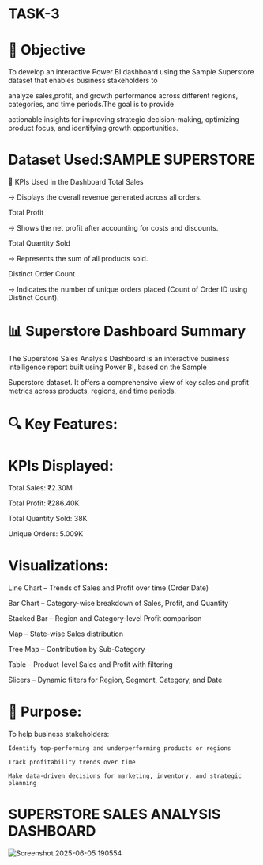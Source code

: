 # TASK-3
# 🎯 Objective
To develop an interactive Power BI dashboard using the Sample Superstore dataset that enables business stakeholders to 

analyze  sales,profit, and growth performance across different regions, categories, and time periods.The goal is to provide 

actionable insights for improving strategic decision-making, optimizing product focus, and identifying growth opportunities.
# Dataset Used:SAMPLE SUPERSTORE
📌 KPIs Used in the Dashboard
Total Sales

→ Displays the overall revenue generated across all orders.

Total Profit

→ Shows the net profit after accounting for costs and discounts.

Total Quantity Sold

→ Represents the sum of all products sold.

Distinct Order Count

→ Indicates the number of unique orders placed (Count of Order ID using Distinct Count).
# 📊 Superstore Dashboard Summary
  The Superstore Sales Analysis Dashboard is an interactive business intelligence report built using Power BI, based on the Sample 
    
 Superstore dataset. It offers a comprehensive view of key sales and profit metrics across products, regions, and time periods.

# 🔍 Key Features:
# KPIs Displayed:

Total Sales: ₹2.30M

Total Profit: ₹286.40K

Total Quantity Sold: 38K

Unique Orders: 5.009K

# Visualizations:

Line Chart – Trends of Sales and Profit over time (Order Date)

Bar Chart – Category-wise breakdown of Sales, Profit, and Quantity

Stacked Bar – Region and Category-level Profit comparison

Map – State-wise Sales distribution

Tree Map – Contribution by Sub-Category

Table – Product-level Sales and Profit with filtering

Slicers – Dynamic filters for Region, Segment, Category, and Date

# 🎯 Purpose:
To help business stakeholders:

    Identify top-performing and underperforming products or regions

    Track profitability trends over time

    Make data-driven decisions for marketing, inventory, and strategic planning
# SUPERSTORE SALES ANALYSIS DASHBOARD
![Screenshot 2025-06-05 190554](https://github.com/user-attachments/assets/f8be2af1-831f-40ac-b8be-27b44cd0f288)
